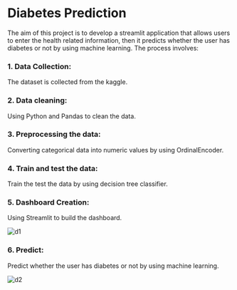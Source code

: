 # Diabetes Prediction

The aim of this project is to develop a streamlit application that allows users to enter the health related information, then it predicts whether the user has diabetes or not by using machine learning. The process involves:

### 1. Data Collection:
The dataset is collected from the kaggle.

### 2. Data cleaning:
Using Python and Pandas to clean the data.

### 3. Preprocessing the data:
Converting categorical data into numeric values by using OrdinalEncoder.

### 4. Train and test the data:
Train the test the data by using decision tree classifier.

### 5. Dashboard Creation:
Using Streamlit to build the dashboard.

![d1](https://github.com/Jerome-12/Diabetes_prediction-/assets/140602821/9a992a49-5866-4203-9061-ea9b4ceca018)

### 6. Predict:
Predict whether the user has diabetes or not by using machine learning.

![d2](https://github.com/Jerome-12/Diabetes_prediction-/assets/140602821/81e53d2d-dcae-47be-b1c3-51297c378616)
